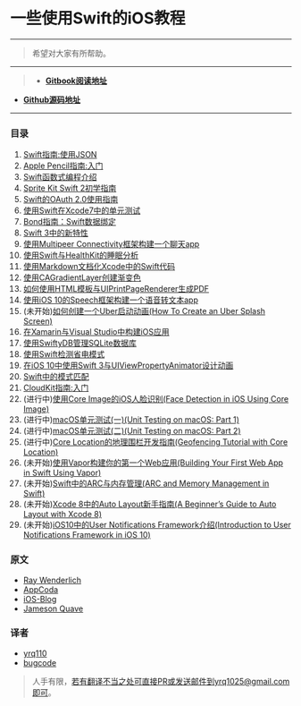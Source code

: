 # 一些使用Swift的iOS教程

***
> 希望对大家有所帮助。

***
> * [**Gitbook阅读地址**](https://yrq110.gitbooks.io/some_ios_tutorials_with_swift/content/)
* [**Github源码地址**](https://github.com/yrq110/Some_IOS_Tutorials_With_Swift)

***

### 目录
1. [Swift指南:使用JSON](https://yrq110.gitbooks.io/some_ios_tutorials_with_swift/content/Swift%20Tutorial:%20Working%20with%20JSON.html)
2. [Apple Pencil指南:入门](https://yrq110.gitbooks.io/some_ios_tutorials_with_swift/content/Apple%20Pencil%20Tutorial:%20Getting%20Started.html)
3. [Swift函数式编程介绍](https://yrq110.gitbooks.io/some_ios_tutorials_with_swift/content/Introduction%20to%20Functional%20Programming%20in%20Swift.html)
4. [Sprite Kit Swift 2初学指南](https://yrq110.gitbooks.io/some_ios_tutorials_with_swift/content/Sprite%20Kit%20Swift%202%20Tutorial%20for%20Beginners.html)
5. [Swift的OAuth 2.0使用指南](https://yrq110.gitbooks.io/some_ios_tutorials_with_swift/content/OAuth%202.0%20with%20Swift%20Tutorial.html)
6. [使用Swift在Xcode7中的单元测试](https://yrq110.gitbooks.io/some_ios_tutorials_with_swift/content/Unit%20Testing%20in%20Xcode%207%20with%20Swift.html)
7. [Bond指南：Swift数据绑定](https://yrq110.gitbooks.io/some_ios_tutorials_with_swift/content/Bond%20Tutorial:%20Bindings%20in%20Swift.html)
8. [Swift 3中的新特性](https://yrq110.gitbooks.io/some_ios_tutorials_with_swift/content/What%E2%80%99s%20New%20in%20Swift%203.html)
9. [使用Multipeer Connectivity框架构建一个聊天app](https://yrq110.gitbooks.io/some_ios_tutorials_with_swift/content/Building%20a%20Chat%20App%20in%20Swift%20Using%20Multipeer%20Connectivity%20Framework.html)
10. [使用Swift与HealthKit的睡眠分析](https://yrq110.gitbooks.io/some_ios_tutorials_with_swift/content/Using%20Sleep%20Analysis%20in%20HealthKit%20with%20Swift.html)
11. [使用Markdown文档化Xcode中的Swift代码](https://yrq110.gitbooks.io/some_ios_tutorials_with_swift/content/Documenting%20Your%20Swift%20Code%20in%20Xcode%20Using%20Markdown.html)
12. [使用CAGradientLayer创建渐变色](https://yrq110.gitbooks.io/some_ios_tutorials_with_swift/content/Creating%20Gradient%20Colors%20Using%20CAGradientLayer.html)
13. [如何使用HTML模板与UIPrintPageRenderer生成PDF](https://yrq110.gitbooks.io/some_ios_tutorials_with_swift/content/How%20to%20Generate%20PDF%20using%20HTML%20Templates%20and%20UIPrintPageRenderer%20in%20iOS.html)
14. [使用iOS 10的Speech框架构建一个语音转文本app](https://yrq110.gitbooks.io/some_ios_tutorials_with_swift/content/Building%20a%20Speech-to-Text%20App%20Using%20Speech%20Framework%20in%20iOS%2010.html)
15. (未开始)[如何创建一个Uber启动动画(How To Create an Uber Splash Screen)](https://yrq110.gitbooks.io/some_ios_tutorials_with_swift/content/How%20To%20Create%20an%20Uber%20Splash%20Screen.html)
16. [在Xamarin与Visual Studio中构建iOS应用](https://yrq110.gitbooks.io/some_ios_tutorials_with_swift/content/Building%20iOS%20Apps%20with%20Xamarin%20and%20Visual%20Studio.html)
17. [使用SwiftyDB管理SQLite数据库](https://yrq110.gitbooks.io/some_ios_tutorials_with_swift/content/Managing%20SQLite%20Database%20with%20SwiftyDB.html)
18. [使用Swift检测省电模式](https://yrq110.gitbooks.io/some_ios_tutorials_with_swift/content/Detecting%20low%20Power%20Mode%20in%20Swift.html)
19. [在iOS 10中使用Swift 3与UIViewPropertyAnimator设计动画](https://yrq110.gitbooks.io/some_ios_tutorials_with_swift/content/Designing%20Animations%20with%20UIViewPropertyAnimator%20in%20iOS%2010%20and%20Swift%203.html)
20. [Swift中的模式匹配](https://yrq110.gitbooks.io/some_ios_tutorials_with_swift/content/Pattern%20Matching%20in%20Swift.html)
21. [CloudKit指南:入门](https://yrq110.gitbooks.io/some_ios_tutorials_with_swift/content/CloudKit%20Tutorial:%20Getting%20Started.html)
22. (进行中)[使用Core Image的iOS人脸识别(Face Detection in iOS Using Core Image)](https://yrq110.gitbooks.io/some_ios_tutorials_with_swift/content/Face%20Detection%20in%20iOS%20Using%20Core%20Image.html)
23. (进行中)[macOS单元测试(一)(Unit Testing on macOS: Part 1)](https://yrq110.gitbooks.io/some_ios_tutorials_with_swift/content/Unit%20Testing%20on%20macOS:%20Part%201.html)
24. (进行中)[macOS单元测试(二)(Unit Testing on macOS: Part 2)](https://yrq110.gitbooks.io/some_ios_tutorials_with_swift/content/Unit%20Testing%20on%20macOS:%20Part%202.html)
25. (进行中)[Core Location的地理围栏开发指南(Geofencing Tutorial with Core Location)](https://yrq110.gitbooks.io/some_ios_tutorials_with_swift/content/Geofencing%20Tutorial%20with%20Core%20Location.html)
26. (未开始)[使用Vapor构建你的第一个Web应用(Building Your First Web App in Swift Using Vapor)](https://yrq110.gitbooks.io/some_ios_tutorials_with_swift/content/Building%20Your%20First%20Web%20App%20in%20Swift%20Using%20Vapor.html)
27. (未开始)[Swift中的ARC与内存管理(ARC and Memory Management in Swift)](https://yrq110.gitbooks.io/some_ios_tutorials_with_swift/content/ARC%20and%20Memory%20Management%20in%20Swift.html)
28. (未开始)[Xcode 8中的Auto Layout新手指南(A Beginner’s Guide to Auto Layout with Xcode 8)](https://yrq110.gitbooks.io/some_ios_tutorials_with_swift/content/A%20Beginner%E2%80%99s%20Guide%20to%20Auto%20Layout%20with%20Xcode%208.html)
29. (未开始)[iOS10中的User Notifications Framework介绍(Introduction to User Notifications Framework in iOS 10)](https://yrq110.gitbooks.io/some_ios_tutorials_with_swift/content/Introduction%20to%20User%20Notifications%20Framework%20in%20iOS%2010.html)

### 原文
* [Ray Wenderlich](https://www.raywenderlich.com/)
* [AppCoda](http://www.appcoda.com/)
* [iOS-Blog](http://www.ios-blog.co.uk/)
* [Jameson Quave](http://jamesonquave.com/)

### 译者
* [yrq110](https://github.com/yrq110)
* [bugcode](https://github.com/bugcoding)

> 人手有限，若有翻译不当之处可直接PR或发送邮件到yrq1025@gmail.com即可。
